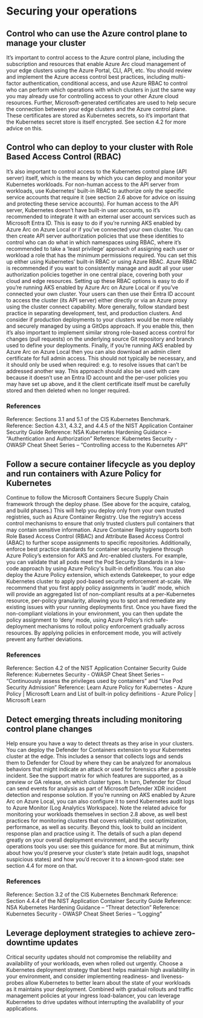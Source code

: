 # Securing your operations
## Control who can use the Azure control plane to manage your cluster
It’s important to control access to the Azure control plane, including the subscription and resources that enable Azure Arc cloud management of your edge clusters using the Azure Portal, CLI, API, etc.  You should review and implement the Azure access control best practices, including multi-factor authentication, conditional access, and use Azure RBAC to control who can perform which operations with which clusters in just the same way you may already use for controlling access to your other Azure cloud resources.
Further, Microsoft-generated certificates are used to help secure the connection between your edge clusters and the Azure control plane. These certificates are stored as Kubernetes secrets, so it’s important that the Kubernetes secret store is itself encrypted.  See section 4.2 for more advice on this.

## Control who can deploy to your cluster with Role Based Access Control (RBAC)
It’s also important to control access to the Kubernetes control plane (API server) itself, which is the means by which you can deploy and monitor your Kubernetes workloads.
For non-human access to the API server from workloads, use Kubernetes’ built-in RBAC to authorize only the specific service accounts that require it (see section 2.6 above for advice on issuing and protecting these service accounts).
For human access to the API server, Kubernetes doesn’t have built-in user accounts, so it’s recommended to integrate it with an external user account services such as Microsoft Entra ID.  This is easy to do if you’re running AKS enabled by Azure Arc on Azure Local or if you’ve connected your own cluster.
You can then create API server authorization policies that use these identities to control who can do what in which namespaces using RBAC, where it’s recommended to take a ‘least privilege’ approach of assigning each user or workload a role that has the minimum permissions required.  You can set this up either using Kubernetes’ built-in RBAC or using Azure RBAC.  Azure RBAC is recommended if you want to consistently manage and audit all your user authorization policies together in one central place, covering both your cloud and edge resources.  Setting up these RBAC options is easy to do if you’re running AKS enabled by Azure Arc on Azure Local or if you’ve connected your own cluster.  Your users can then use their Entra ID account to access the cluster (its API server) either directly or via an Azure proxy using the cluster connect capability.
More generally, follow standard best practice in separating development, test, and production clusters.  And consider if production deployments to your clusters would be more reliably and securely managed by using a GitOps approach.  If you enable this, then it’s also important to implement similar strong role-based access control for changes (pull requests) on the underlying source Git repository and branch used to define your deployments.
Finally, if you’re running AKS enabled by Azure Arc on Azure Local then you can also download an admin client certificate for full admin access.  This should not typically be necessary, and it should only be used when required: e.g. to resolve issues that can’t be addressed another way.  This approach should also be used with care because it doesn’t use an Entra ID account and the per-user policies you may have set up above, and it the client certificate itself must be carefully stored and then deleted when no longer required.

### References
Reference: Sections 3.1 and 5.1 of the CIS Kubernetes Benchmark.  
Reference: Section 4.3.1, 4.3.2, and 4.4.5 of the NIST Application Container Security Guide
Reference: NSA Kubernetes Hardening Guidance – “Authentication and Authorization”
Reference: Kubernetes Security - OWASP Cheat Sheet Series – “Controlling access to the Kubernetes API”

## Follow a secure container lifecycle as you deploy and run containers with Azure Policy for Kubernetes
Continue to follow the Microsoft Containers Secure Supply Chain framework through the deploy phase.  (See above for the acquire, catalog, and build phases.)  This will help you deploy only from your own trusted registries, such as Azure Container Registry.  Use the registry’s access control mechanisms to ensure that only trusted clusters pull containers that may contain sensitive information.  Azure Container Registry supports both Role Based Access Control (RBAC) and Attribute Based Access Control (ABAC) to further scope assignments to specific repositories.
Additionally, enforce best practice standards for container security hygiene through Azure Policy’s extension for AKS and Arc-enabled clusters.  For example, you can validate that all pods meet the Pod Security Standards in a low-code approach by using Azure Policy's built-in definitions.  You can also deploy the Azure Policy extension, which extends Gatekeeper, to your edge Kubernetes cluster to apply pod-based security enforcement at-scale.  We recommend that you first apply policy assignments in ‘audit’ mode, which will provide an aggregated list of non-compliant results at a per-Kubernetes resource, per-policy granularity, allowing you to spot and remediate any existing issues with your running deployments first. Once you have fixed the non-compliant violations in your environment, you can then update the policy assignment to ‘deny’ mode, using Azure Policy’s rich safe-deployment mechanisms to rollout policy enforcement gradually across resources. By applying policies in enforcement mode, you will actively prevent any further deviations. 

### References
Reference: Section 4.2 of the NIST Application Container Security Guide
Reference: Kubernetes Security - OWASP Cheat Sheet Series – “Continuously assess the privileges used by containers” and “Use Pod Security Admission”
Reference: Learn Azure Policy for Kubernetes - Azure Policy | Microsoft Learn and List of built-in policy definitions - Azure Policy | Microsoft Learn

## Detect emerging threats including monitoring control plane changes
Help ensure you have a way to detect threats as they arise in your clusters.
You can deploy the Defender for Containers extension to your Kubernetes cluster at the edge. This includes a sensor that collects logs and sends them to Defender for Cloud by where they can be analyzed for anomalous behaviors that might indicate an attack or used for forensics after a possible incident.  See the support matrix for which features are supported, as a preview or GA release, on which cluster types.  In turn, Defender for Cloud can send events for analysis as part of Microsoft Defender XDR incident detection and response solution.
If you’re running on AKS enabled by Azure Arc on Azure Local, you can also configure it to send Kubernetes audit logs to Azure Monitor (Log Analytics Workspace).  Note the related advice for monitoring your workloads themselves in section 2.8 above, as well best practices for monitoring clusters that covers reliability, cost optimization, performance, as well as security.
Beyond this, look to build an incident response plan and practice using it.  The details of such a plan depend greatly on your overall deployment environment, and the security operations tools you use: see this guidance for more.  But at minimum, think about how you’d preserve your cluster’s state (retain audit logs, snapshot suspicious states) and how you’d recover it to a known-good state: see section 4.4 for more on that.

### References
Reference: Section 3.2 of the CIS Kubernetes Benchmark
Reference: Section 4.4.4 of the NIST Application Container Security Guide
Reference: NSA Kubernetes Hardening Guidance – “Threat detection”
Reference: Kubernetes Security - OWASP Cheat Sheet Series – “Logging”

## Leverage deployment strategies to achieve zero-downtime updates
Critical security updates should not compromise the reliability and availability of your workloads, even when rolled out urgently. Choose a Kubernetes deployment strategy that best helps maintain high availability in your environment, and consider implementing readiness- and liveness-probes allow Kubernetes to better learn about the state of your workloads as it maintains your deployment.  Combined with gradual rollouts and traffic management policies at your ingress load-balancer, you can leverage Kubernetes to drive updates without interrupting the availability of your applications.

